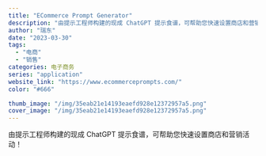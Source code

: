 ```yaml
---
title: "ECommerce Prompt Generator"
description: "由提示工程师构建的现成 ChatGPT 提示食谱，可帮助您快速设置商店和营销活动！ "
author: "瑞东"
date: "2023-03-30"
tags:
  - "电商"
  - "销售"
categories: 电子商务
series: "application"
website_link: "https://www.ecommerceprompts.com/"
color: "#666"

thumb_image: "/img/35eab21e14193eaefd928e12372957a5.png"
cover_image: "/img/35eab21e14193eaefd928e12372957a5.png"
---
```


由提示工程师构建的现成 ChatGPT 提示食谱，可帮助您快速设置商店和营销活动！ 